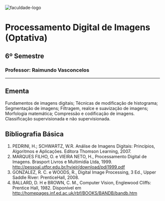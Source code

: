 ![faculdade-logo](https://doity.com.br/media/doity/eventos/evento-13392-logo_organizador.png)

# Processamento Digital de Imagens (Optativa)

## 6º Semestre

### **Professor:** Raimundo Vasconcelos

---

## Ementa

Fundamentos de imagens digitais; Técnicas de modificação de histograma; Segmentação de imagens; Filtragem, realce e suavização de imagens; Morfologia matemática; Compressão e codificação de imagens. Classificação supervisionada e não supervisionada.

## Bibliografia Básica

1. PEDRINI, H.; SCHWARTZ, W.R. Análise de Imagens Digitais: Princípios, Algoritmos e Aplicações. Editora Thomson Learning, 2007.
2. MARQUES FILHO, O. e VIEIRA NETO, H., Processamento Digital de Imagens. Brasport Livros e Multimídia Ltda, 1999. http://pessoal.utfpr.edu.br/hvieir/download/pdi1999.pdf
3. GONZALEZ, R. C. e WOODS, R., Digital Image Processing, 3 Ed., Upper Saddle River: PrenticeHall, 2008.
4. BALLARD, D. H e BROWN, C. M., Computer Vision, Englewood Cliffs: Prentice Hall, 1982. Disponível 
em http://homepages.inf.ed.ac.uk/rbf/BOOKS/BANDB/bandb.htm
